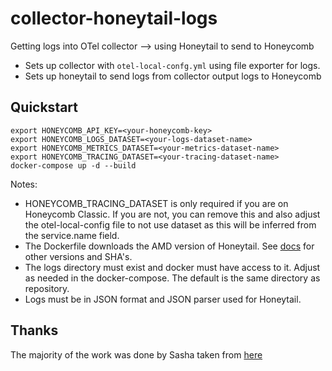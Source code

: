# collector-honeytail-logs
Getting logs into OTel collector --> using Honeytail to send to Honeycomb

- Sets up collector with `otel-local-confg.yml` using file exporter for logs. 
- Sets up honeytail to send logs from collector output logs to Honeycomb

## Quickstart

```
export HONEYCOMB_API_KEY=<your-honeycomb-key>
export HONEYCOMB_LOGS_DATASET=<your-logs-dataset-name>
export HONEYCOMB_METRICS_DATASET=<your-metrics-dataset-name>
export HONEYCOMB_TRACING_DATASET=<your-tracing-dataset-name>
docker-compose up -d --build
```

Notes: 

- HONEYCOMB_TRACING_DATASET is only required if you are on Honeycomb Classic. If you are not, you can remove this and also adjust the otel-local-config file to not use dataset as this will be inferred from the service.name field.  
- The Dockerfile downloads the AMD version of Honeytail.  See [docs](https://docs.honeycomb.io/getting-data-in/logs/honeytail/#installation) for other versions and SHA's.
- The logs directory must exist and docker must have access to it. Adjust as needed in the docker-compose. The default is the same directory as repository.
- Logs must be in JSON format and JSON parser used for Honeytail.

## Thanks  
The majority of the work was done by Sasha taken from [here](https://github.com/sgsharma/collector-honeytail-logs)
